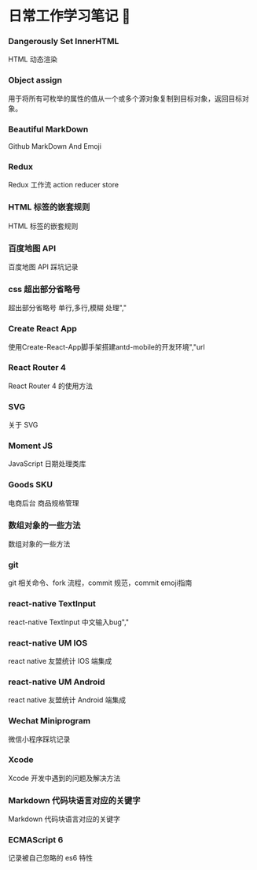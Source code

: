 # 日常工作学习笔记 📒

### Dangerously Set InnerHTML
HTML 动态渲染

### Object assign
用于将所有可枚举的属性的值从一个或多个源对象复制到目标对象，返回目标对象。

### Beautiful MarkDown
Github MarkDown And Emoji

### Redux
Redux 工作流 action reducer store

### HTML 标签的嵌套规则
HTML 标签的嵌套规则

### 百度地图 API
百度地图 API 踩坑记录

### css 超出部分省略号
超出部分省略号 单行,多行,模糊 处理","

### Create React App
使用Create-React-App脚手架搭建antd-mobile的开发环境","url

### React Router 4
React Router 4 的使用方法

### SVG
关于 SVG

### Moment JS
JavaScript 日期处理类库

### Goods SKU
电商后台 商品规格管理

### 数组对象的一些方法
数组对象的一些方法

### git
git 相关命令、fork 流程，commit 规范，commit emoji指南

### react-native TextInput
react-native TextInput 中文输入bug","

### react-native UM IOS
react native 友盟统计 IOS 端集成

### react-native UM Android
react native 友盟统计 Android 端集成

### Wechat Miniprogram
微信小程序踩坑记录

### Xcode
Xcode 开发中遇到的问题及解决方法

### Markdown 代码块语言对应的关键字
Markdown 代码块语言对应的关键字

### ECMAScript 6
记录被自己忽略的 es6 特性
